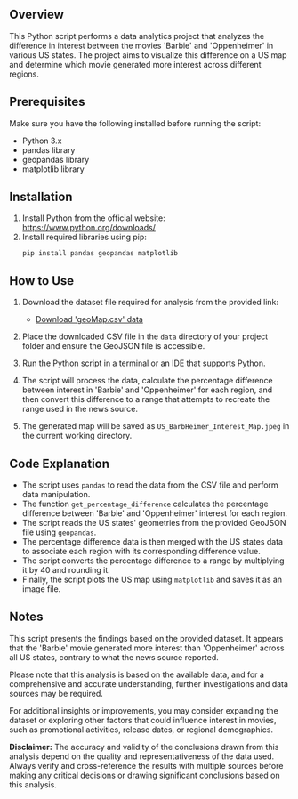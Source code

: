 ## Overview
This Python script performs a data analytics project that analyzes the difference in interest between the movies 'Barbie' and 'Oppenheimer' in various US states. The project aims to visualize this difference on a US map and determine which movie generated more interest across different regions.

## Prerequisites
Make sure you have the following installed before running the script:
- Python 3.x
- pandas library
- geopandas library
- matplotlib library

## Installation
1. Install Python from the official website: https://www.python.org/downloads/
2. Install required libraries using pip:
   ```
   pip install pandas geopandas matplotlib
   ```

## How to Use
1. Download the dataset file required for analysis from the provided link:
   - [Download 'geoMap.csv' data](https://trends.google.com/trends/explore?date=2023-07-15%202023-07-22&geo=US&q=Barbie,Oppenheimer&hl=en)

2. Place the downloaded CSV file in the `data` directory of your project folder and ensure the GeoJSON file is accessible.

3. Run the Python script in a terminal or an IDE that supports Python.

4. The script will process the data, calculate the percentage difference between interest in 'Barbie' and 'Oppenheimer' for each region, and then convert this difference to a range that attempts to recreate the range used in the news source.

5. The generated map will be saved as `US_BarbHeimer_Interest_Map.jpeg` in the current working directory.

## Code Explanation
- The script uses `pandas` to read the data from the CSV file and perform data manipulation.
- The function `get_percentage_difference` calculates the percentage difference between 'Barbie' and 'Oppenheimer' interest for each region.
- The script reads the US states' geometries from the provided GeoJSON file using `geopandas`.
- The percentage difference data is then merged with the US states data to associate each region with its corresponding difference value.
- The script converts the percentage difference to a range by multiplying it by 40 and rounding it.
- Finally, the script plots the US map using `matplotlib` and saves it as an image file.

## Notes
This script presents the findings based on the provided dataset. It appears that the 'Barbie' movie generated more interest than 'Oppenheimer' across all US states, contrary to what the news source reported.

Please note that this analysis is based on the available data, and for a comprehensive and accurate understanding, further investigations and data sources may be required.

For additional insights or improvements, you may consider expanding the dataset or exploring other factors that could influence interest in movies, such as promotional activities, release dates, or regional demographics.

**Disclaimer:** The accuracy and validity of the conclusions drawn from this analysis depend on the quality and representativeness of the data used. Always verify and cross-reference the results with multiple sources before making any critical decisions or drawing significant conclusions based on this analysis.
